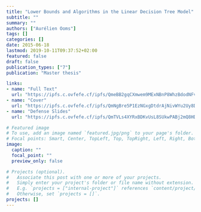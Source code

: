 ```yaml
---
title: "Lower Bounds and Algorithms in the Linear Decision Tree Model"
subtitle: ""
summary: ""
authors: ["Aurélien Ooms"]
tags: []
categories: []
date: 2015-06-18
lastmod: 2019-10-11T09:37:52+02:00
featured: false
draft: false
publication_types: ["7"]
publication: "Master thesis"

links:
- name: "Full Text"
  url: "https://ipfs.c.ovfefe.cf/ipfs/QmeBB2gqCXmwem9MExNBnP8WhzBdodNFvvA4VQW6bhiy2y"
- name: "Cover"
  url: "https://ipfs.c.ovfefe.cf/ipfs/QmNgBre5P1EzNGxgDtdrAjNivWYu2Uy8D1fUXoJmrWUQMC"
- name: "Defense Slides"
  url: "https://ipfs.c.ovfefe.cf/ipfs/QmTVLs4XYRxBDKvUsL8SUkwPABj2mQ8HDXyxyFCoTscBsf"

# Featured image
# To use, add an image named `featured.jpg/png` to your page's folder.
# Focal points: Smart, Center, TopLeft, Top, TopRight, Left, Right, BottomLeft, Bottom, BottomRight.
image:
  caption: ""
  focal_point: ""
  preview_only: false

# Projects (optional).
#   Associate this post with one or more of your projects.
#   Simply enter your project's folder or file name without extension.
#   E.g. `projects = ["internal-project"]` references `content/project/deep-learning/index.md`.
#   Otherwise, set `projects = []`.
projects: []
---
```

